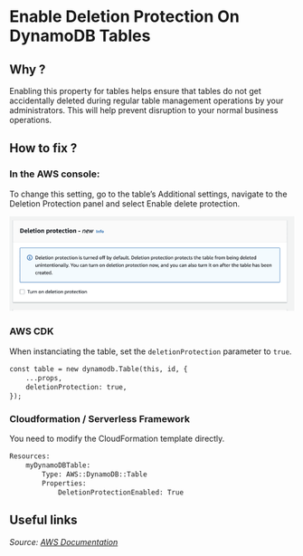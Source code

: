 # Enable Deletion Protection On DynamoDB Tables

## Why ?

Enabling this property for tables helps ensure that tables do not get accidentally deleted during regular table management operations by your administrators. This will help prevent disruption to your normal business operations.

## How to fix ?

### In the AWS console:

To change this setting, go to the table’s Additional settings, navigate to the Deletion Protection panel and select Enable delete protection.

![deletion protection parameter in the console](https://github.com/sls-mentor/sls-mentor/blob/main/packages/core/src/rules/enableDeletionProtectionOnDynamoDBTables/assets/aws-console-deletion-protection.png 'deletion protection parameter in the console')

### AWS CDK

When instanciating the table, set the `deletionProtection` parameter to `true`.

```
const table = new dynamodb.Table(this, id, {
    ...props,
    deletionProtection: true,
});
```

### Cloudformation / Serverless Framework

You need to modify the CloudFormation template directly.

```
Resources:
    myDynamoDBTable:
        Type: AWS::DynamoDB::Table
        Properties:
            DeletionProtectionEnabled: True
```

## Useful links

_Source: [AWS Documentation](https://docs.aws.amazon.com/amazondynamodb/latest/developerguide/WorkingWithTables.Basics.html#WorkingWithTables.Basics.DeletionProtection)_
